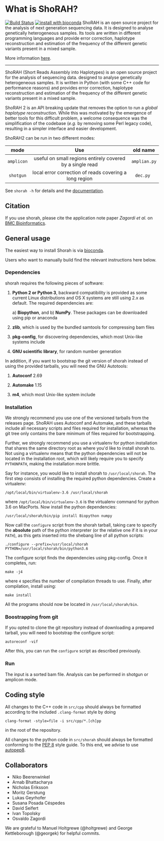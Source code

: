 What is ShoRAH?
===============
[![Build Status](https://travis-ci.org/cbg-ethz/shorah.svg?branch=master)](https://travis-ci.org/cbg-ethz/shorah) [![install with bioconda](https://img.shields.io/badge/install%20with-bioconda-brightgreen.svg?style=flat-square)](http://bioconda.github.io/recipes/shorah/README.html)
ShoRAH is an open source project for the analysis of next generation sequencing
data. It is designed to analyse genetically heterogeneous samples. Its tools
are written in different programming languages and provide error correction,
haplotype reconstruction and estimation of the frequency of the different
genetic variants present in a mixed sample.

More information [here](http://cbg-ethz.github.io/shorah).

---

ShoRAH (Short Reads Assembly into Haplotypes) is an open source project for the analysis of sequencing data.
designed to analyse genetically heterogeneous samples. It is written in Python (with some C++
code for performance reasons) and provides error correction, haplotype reconstruction and
estimation of the frequency of the different genetic variants present in a mixed sample.

ShoRAH 2 is an API breaking update that removes the option to run a _global haplotype reconstruction_.
While this was motivated by the emergence of better tools for this difficult problem, a welcome
consequence was the simplification of the codebase (_e.g._ by removing some Perl legacy
code), resulting in a simpler interface and easier development.


ShoRAH2 can be run in two different modes:

|     mode     |                         Use                               |   old name   |
|:------------:|:---------------------------------------------------------:|:------------:|
| `amplicon`   | useful on small regions entirely covered by a single read | `amplian.py` |
| `shotgun`    | local error correction of reads covering a long region    |   `dec.py `  |

See `shorah -h` for details and the [documentation](http://cbg-ethz.github.io/shorah).

## Citation
If you use shorah, please cite the application note paper _Zagordi et al._ on
[BMC Bioinformatics](http://www.biomedcentral.com/1471-2105/12/119).

## General usage

The easiest way to install Shorah is via [bioconda](http://bioconda.github.io/recipes/shorah/README.html).

Users who want to manually build find the relevant instructions here below.

### Dependencies
shorah requires the following pieces of software:

1. **Python 2 or Python 3**, backward compatibility is provided as some current Linux distributions and OS X systems
are still using 2.x as default. The required dependencies are:

   a) **Biopython**, and
   b) **NumPy**.
   These packages can be downloaded using pip or anaconda

2. **zlib**, which is used by the bundled samtools for compressing bam files

3. **pkg-config**, for discovering dependencies, which most Unix-like systems include

4. **GNU scientific library**, for random number generation

In addition, if you want to bootstrap the git version of shorah instead of using the provided tarballs,
you will need the GNU Autotools:

1. **Autoconf** 2.69

2. **Automake** 1.15

3. **m4**, which most Unix-like system include

### Installation


We strongly recommend you use one of the versioned tarballs from the releases page. ShoRAH uses Autoconf
and Automake, and these tarballs include all necessary scripts and files required for installation, whereas
the git tree only contains the bare minimum of files required for bootstrapping.

Further, we strongly recommend you use a virtualenv for python installation that shares the same directory
root as where you'd like to install shorah to. Not using a virtualenv means that the python dependencies will
not be located in the installation root, which will likely require you to specify `PYTHONPATH`, making the
installation more brittle.

Say for instance, you would like to install shorah to `/usr/local/shorah`. The first step consists of installing
the required python dependencies. Create a virtualenv:

	/opt/local/bin/virtualenv-3.6 /usr/local/shorah

where `/opt/local/bin/virtualenv-3.6` is the virtualenv command for python 3.6 on MacPorts. Now install
the python dependencies:

	/usr/local/shorah/bin/pip install Biopython numpy

Now call the `configure` script from the shorah tarball, taking care to specify the **absolute** path of the
python interpreter (or the relative one if it is in your `PATH`), as this gets inserted into the shebang line of all python scripts:

	./configure --prefix=/usr/local/shorah PYTHON=/usr/local/shorah/bin/python3.6

The configure script finds the dependencies using pkg-config. Once it completes, run:

	make -j4

where `4` specifies the number of compilation threads to use. Finally, after compilation, install using:

	make install

All the programs should now be located in `/usr/local/shorah/bin`.

### Boostrapping from git
If you opted to clone the git repository instead of downloading a prepared tarball, you will need to bootstrap
the configure script:

	autoreconf -vif

After this, you can run the `configure` script as described previously.


### Run
The input is a sorted bam file. Analysis can be performed in shotgun or amplicon mode.


## Coding style
All changes to the C++ code in `src/cpp` should always be formatted according to the included `.clang-format` style by doing

	clang-format -style=file -i src/cpp/*.[ch]pp

in the root of the repository.

All changes to the python code in `src/shorah` should always be formatted conforming to the [PEP 8](https://www.python.org/dev/peps/pep-0008/) style guide. To this end, we advise to use [autopep8](https://pypi.python.org/pypi/autopep8).

## Collaborators

- Niko Beerenwinkel
- Arnab Bhattacharya
- Nicholas Eriksson
- Moritz Gerstung
- Lukas Geyrhofer
- Susana Posada Céspedes
- David Seifert
- Ivan Topolsky
- Osvaldo Zagordi

We are grateful to Manuel Holtgrewe (@holtgrewe) and George Kettleborough (@georgek) for helpful commits.
